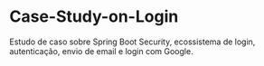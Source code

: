 # Case-Study-on-Login
Estudo de caso sobre Spring Boot Security, ecossistema de login, autenticação, envio de email e login com Google.
